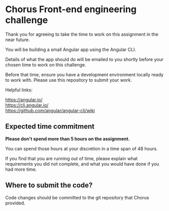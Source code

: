 # Chorus Front-end engineering challenge
Thank you for agreeing to take the time to work on this assignment in the near future.

You will be building a small Angular app using the Angular CLI.

Details of what the app should do will be emailed to you shortly before your chosen time to work on this challenge.

Before that time, ensure you have a development environment locally ready to work with. Please use this repository to submit your work.

Helpful links:

https://angular.io/    
https://cli.angular.io/   
https://github.com/angular/angular-cli/wiki    

## Expected time commitment
**Please don't spend more than 5 hours on the assignment.** 

You can spend those hours at your discretion in a time span of 48 hours. 

If you find that you are running out of time, please explain what requirements you did not complete, and what you would have done if you had more time.

## Where to submit the code?
Code changes should be committed to the git repository that Chorus provided.
